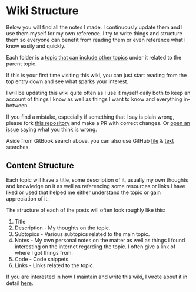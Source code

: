 # Wiki Structure

Below you will find all the notes I made. I continuously update them and I use them myself for my own reference. I try to write things and structure them so everyone can benefit from reading them or even reference what I know easily and quickly.

Each folder is a [topic that can include other topics](https://github.com/baileye/knowledge/blob/main/SUMMARY.md) under it related to the parent topic.

If this is your first time visiting this wiki, you can just start reading from the top entry down and see what sparks your interest.

I will be updating this wiki quite often as I use it myself daily both to keep an account of things I know as well as things I want to know and everything in-between.

If you find a mistake, especially if something that I say is plain wrong, please fork [this repository](https://github.com/baileye/knowledge) and make a PR with correct changes. Or [open an issue](https://github.com/baileye/knowledge/issues/new) saying what you think is wrong.

Aside from GitBook search above, you can also use GitHub [file](https://github.com/baileye/knowledge/find/main) & [text](https://github.com/baileye/knowledge/search?q=karabiner&unscoped_q=karabiner) searches.

## Content Structure

Each topic will have a title, some description of it, usually my own thoughts and knowledge on it as well as referencing some resources or links I have liked or used that helped me either understand the topic or gain appreciation of it.

The structure of each of the posts will often look roughly like this:

1. Title
2. Description - My thoughts on the topic.
3. Subtopics - Various subtopics related to the main topic.
4. Notes - My own personal notes on the matter as well as things I found interesting on the internet regarding the topic. I often give a link of where I got things from.
5. Code - Code snippets.
6. Links - Links related to the topic.

If you are interested in how I maintain and write this wiki, I wrote about it in detail [here](../other/wiki-workflow.md).
